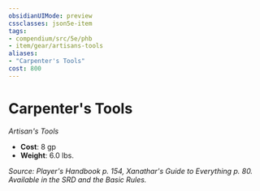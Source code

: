 ```yaml
---
obsidianUIMode: preview
cssclasses: json5e-item
tags:
- compendium/src/5e/phb
- item/gear/artisans-tools
aliases: 
- "Carpenter's Tools"
cost: 800
---
```

# Carpenter's Tools
*Artisan's Tools*  

- **Cost**: 8 gp
- **Weight**: 6.0 lbs.

*Source: Player's Handbook p. 154, Xanathar's Guide to Everything p. 80. Available in the SRD and the Basic Rules.*